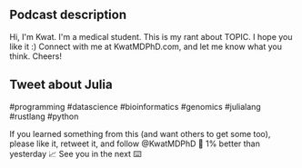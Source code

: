 ## Podcast description

Hi, I'm Kwat. I'm a medical student. This is my rant about TOPIC. I hope you like it :)
Connect with me at KwatMDPhD.com, and let me know what you think.
Cheers!

## Tweet about Julia

#programming #datascience #bioinformatics #genomics #julialang #rustlang #python

If you learned something from this (and want others to get some too), please like it, retweet it, and follow @KwatMDPhD 🌱
1% better than yesterday 📈
See you in the next ⌨️
